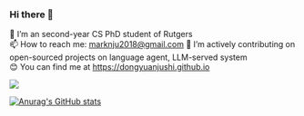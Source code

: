 ### Hi there 👋
🔭 I’m an second-year CS PhD student of Rutgers  
📫 How to reach me: marknju2018@gmail.com
🌱 I’m actively contributing on open-sourced projects on language agent, LLM-served system  
😊 You can find me at https://dongyuanjushi.github.io

![](https://komarev.com/ghpvc/?username=dongyuanjushi)
<!--
**dongyuanjushi/dongyuanjushi** is a ✨ _special_ ✨ repository because its `README.md` (this file) appears on your GitHub profile.

Here are some ideas to get you started:
- 🤔 I’m looking for help with ...
- 💬 Ask me about ...

- 😄 Pronouns: ...
- ⚡ Fun fact: ...
-->
[![Anurag's GitHub stats](https://github-readme-stats.vercel.app/api?username=dongyuanjushi)](https://github.com/anuraghazra/github-readme-stats)
